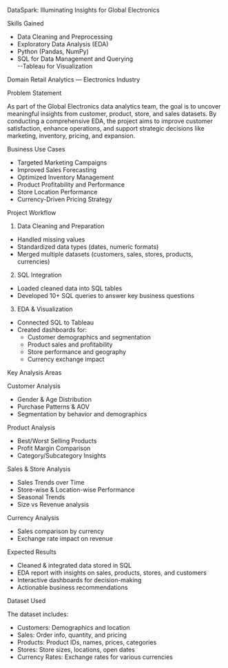 DataSpark: Illuminating Insights for Global Electronics

Skills Gained
- Data Cleaning and Preprocessing  
- Exploratory Data Analysis (EDA)  
- Python (Pandas, NumPy)  
- SQL for Data Management and Querying  
--Tableau for Visualization  

Domain
Retail Analytics — Electronics Industry

Problem Statement

As part of the Global Electronics data analytics team, the goal is to uncover meaningful insights from customer, product, store, and sales datasets. By conducting a comprehensive EDA, the project aims to improve customer satisfaction, enhance operations, and support strategic decisions like marketing, inventory, pricing, and expansion.


Business Use Cases

- Targeted Marketing Campaigns
- Improved Sales Forecasting
- Optimized Inventory Management
- Product Profitability and Performance
- Store Location Performance
- Currency-Driven Pricing Strategy


Project Workflow

1. Data Cleaning and Preparation
- Handled missing values  
- Standardized data types (dates, numeric formats)  
- Merged multiple datasets (customers, sales, stores, products, currencies)

2. SQL Integration
- Loaded cleaned data into SQL tables  
- Developed 10+ SQL queries to answer key business questions

3. EDA & Visualization
- Connected SQL to Tableau
- Created dashboards for:
  - Customer demographics and segmentation  
  - Product sales and profitability  
  - Store performance and geography  
  - Currency exchange impact


Key Analysis Areas

Customer Analysis
- Gender & Age Distribution  
- Purchase Patterns & AOV  
- Segmentation by behavior and demographics  

Product Analysis
- Best/Worst Selling Products  
- Profit Margin Comparison  
- Category/Subcategory Insights  

Sales & Store Analysis
- Sales Trends over Time  
- Store-wise & Location-wise Performance  
- Seasonal Trends  
- Size vs Revenue analysis  

Currency Analysis
- Sales comparison by currency  
- Exchange rate impact on revenue  


Expected Results

- Cleaned & integrated data stored in SQL  
- EDA report with insights on sales, products, stores, and customers  
- Interactive dashboards for decision-making  
- Actionable business recommendations  


Dataset Used

The dataset includes:
- Customers: Demographics and location  
- Sales: Order info, quantity, and pricing  
- Products: Product IDs, names, prices, categories  
- Stores: Store sizes, locations, open dates  
- Currency Rates: Exchange rates for various currencies


 
